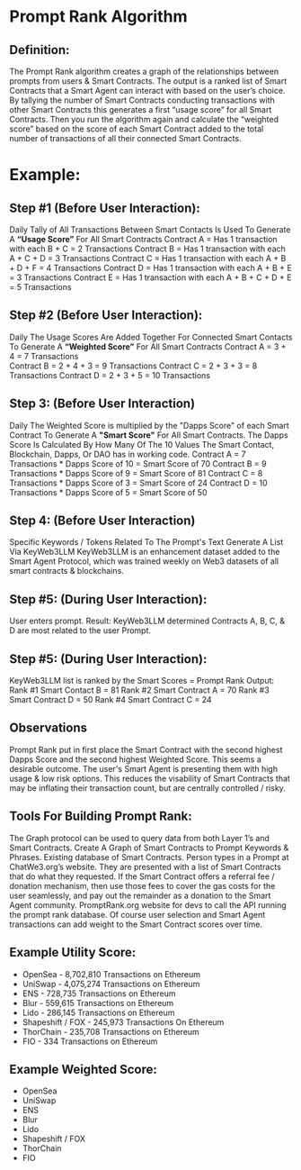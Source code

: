 # Prompt Rank Algorithm

## Definition: 
The Prompt Rank algorithm creates a graph of the relationships between prompts from users & Smart Contracts. The output is a ranked list of Smart Contracts that a Smart Agent can interact with based on the user’s choice. By tallying the number of Smart Contracts conducting transactions with other Smart Contracts this generates a first “usage score” for all Smart Contracts. Then you run the algorithm again and calculate the “weighted score” based on the score of each Smart Contract added to the total number of transactions of all their connected Smart Contracts.

# Example:

## Step #1 (Before User Interaction): 
Daily Tally of All Transactions Between Smart Contacts Is Used To Generate A **“Usage Score”** For All Smart Contracts
Contract A = Has 1 transaction with each B + C = 2 Transactions
Contract B = Has 1 transaction with each A + C + D = 3 Transactions
Contract C = Has 1 transaction with each A + B + D + F = 4 Transactions
Contract D = Has 1 transaction with each A + B + E = 3 Transactions
Contract E = Has 1 transaction with each A + B + C + D + E = 5 Transactions

## Step #2 (Before User Interaction): 
Daily The Usage Scores Are Added Together For Connected Smart Contacts To Generate A **“Weighted Score”** For All Smart Contracts
Contract A = 3 + 4 = 7 Transactions  
Contract B = 2 + 4 + 3 = 9 Transactions 
Contract C = 2 + 3 + 3 = 8 Transactions
Contract D = 2 + 3 + 5 = 10 Transactions

## Step 3: (Before User Interaction)
Daily The Weighted Score is multiplied by the "Dapps Score" of each Smart Contract To Generate A **"Smart Score"** For All Smart Contracts.
The Dapps Score Is Calculated By How Many Of The 10 Values The Smart Contact, Blockchain, Dapps, Or DAO has in working code.
Contract A = 7 Transactions * Dapps Score of 10 = Smart Score of 70 
Contract B = 9 Transactions * Dapps Score of 9 = Smart Score of 81 
Contract C = 8 Transactions * Dapps Score of 3 = Smart Score of 24 
Contract D = 10 Transactions * Dapps Score of 5 = Smart Score of 50

## Step 4: (Before User Interaction)
Specific Keywords / Tokens Related To The Prompt's Text Generate A List Via KeyWeb3LLM
KeyWeb3LLM is an enhancement dataset added to the Smart Agent Protocol, which was trained weekly on Web3 datasets of all smart contracts & blockchains.

## Step #5: (During User Interaction): 
User enters prompt.
Result: KeyWeb3LLM determined Contracts A, B, C, & D are most related to the user Prompt.

## Step #5: (During User Interaction): 
KeyWeb3LLM list is ranked by the Smart Scores = Prompt Rank Output:
Rank #1 Smart Contact B = 81
Rank #2 Smart Contract A = 70 
Rank #3 Smart Contract D = 50
Rank #4 Smart Contract C = 24

## Observations
Prompt Rank put in first place the Smart Contract with the second highest Dapps Score and the second highest Weighted Score.
This seems a desirable outcome. The user's Smart Agent is presenting them with high usage & low risk options. This reduces the visability of Smart Contracts that may be inflating their transaction count, but are centrally controlled / risky.

## Tools For Building Prompt Rank:
The Graph protocol can be used to query data from both Layer 1’s and Smart Contracts. Create A Graph of Smart Contracts to Prompt Keywords & Phrases. Existing database of Smart Contracts. Person types in a Prompt at ChatWe3.org’s website. They are presented with a list of Smart Contracts that do what they requested. If the Smart Contract offers a referral fee / donation mechanism, then use those fees to cover the gas costs for the user seamlessly, and pay out the remainder as a donation to the Smart Agent community. PromptRank.org website for devs to call the API running the prompt rank database. Of course user selection and Smart Agent transactions can add weight to the Smart Contract scores over time.

## Example Utility Score:
- OpenSea - 8,702,810 Transactions on Ethereum
- UniSwap - 4,075,274 Transactions on Ethereum
- ENS - 728,735 Transactions on Ethereum
- Blur - 559,615 Transactions on Ethereum
- Lido - 286,145 Transactions on Ethereum
- Shapeshift / FOX - 245,973 Transactions On Ethereum
- ThorChain - 235,708 Transactions on Ethereum
- FIO - 334 Transactions on Ethereum

## Example Weighted Score:
- OpenSea
- UniSwap 
- ENS
- Blur 
- Lido 
- Shapeshift / FOX
- ThorChain
- FIO
